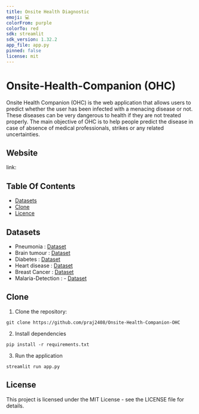 ```yaml
---
title: Onsite Health Diagnostic
emoji: 💻
colorFrom: purple
colorTo: red
sdk: streamlit
sdk_version: 1.32.2
app_file: app.py
pinned: false
license: mit
---
```



# Onsite-Health-Companion (OHC)
Onsite Health Companion (OHC) is the web application that allows users to predict whether the user has been infected with a menacing disease or not. These diseases can be very dangerous to health if they are not treated properly. The main objective of OHC is to help people predict the disease in case of absence of medical professionals, strikes or any related uncertainties.

## Website
link:

## Table Of Contents

-   [Datasets](#Datasets)
-   [Clone](#Clone)
-   [Licence](#Licence)


## Datasets
 - Pneumonia            :              [Dataset](https://www.kaggle.com/paultimothymooney/chest-xray-pneumonia)
 - Brain tumour         :              [Dataset](https://www.kaggle.com/ahmedhamada0/brain-tumor-detection)
 - Diabetes             :              [Dataset](https://github.com/praj2408/Onsite-Health-Diagnostics/blob/main/src/Diabetes-Detection/diabetes.csv)
 - Heart disease        :              [Dataset](https://github.com/praj2408/Onsite-Health-Diagnostics/blob/main/src/Heart-Disease/heart.csv)
 - Breast Cancer        :              [Dataset](https://github.com/praj2408/Onsite-Health-Diagnostics/blob/main/src/Breast%20Cancer/data.csv)
 - Malaria-Detection    :              - [Dataset](https://lhncbc.nlm.nih.gov/LHC-publications/pubs/MalariaDatasets.html#:~:text=Abstract%3A,the%20Malaria%20Screener%20research%20activity.&text=The%20dataset%20contains%20a%20total,of%20parasitized%20and%20uninfected%20cells.)


## Clone

1. Clone the repository:
```
git clone https://github.com/praj2408/Onsite-Health-Companion-OHC
```
2. Install dependencies
```
pip install -r requirements.txt
```
3. Run the application
```
streamlit run app.py
```


## License
This project is licensed under the MIT License - see the LICENSE file for details.
